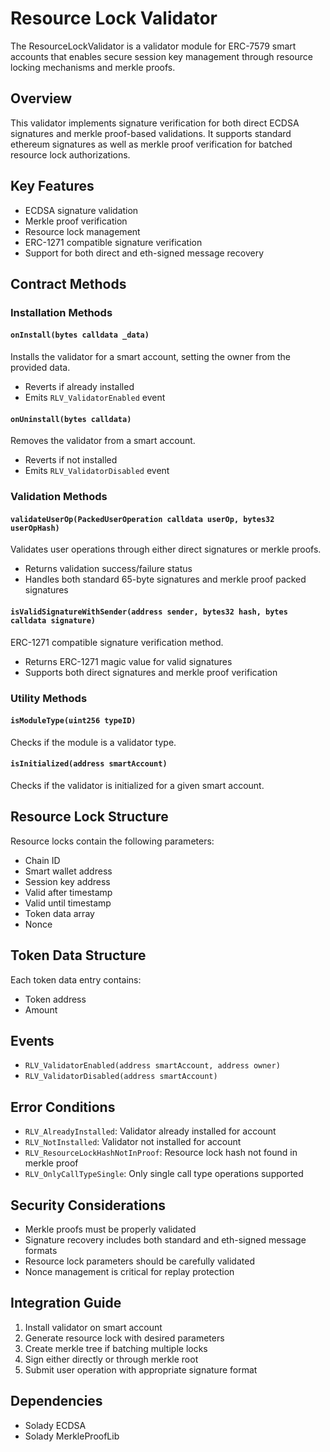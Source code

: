 # Resource Lock Validator

The ResourceLockValidator is a validator module for ERC-7579 smart accounts that enables secure session key management through resource locking mechanisms and merkle proofs.

## Overview

This validator implements signature verification for both direct ECDSA signatures and merkle proof-based validations. It supports standard ethereum signatures as well as merkle proof verification for batched resource lock authorizations.

## Key Features

- ECDSA signature validation
- Merkle proof verification
- Resource lock management
- ERC-1271 compatible signature verification
- Support for both direct and eth-signed message recovery

## Contract Methods

### Installation Methods

#### `onInstall(bytes calldata _data)`

Installs the validator for a smart account, setting the owner from the provided data.

- Reverts if already installed
- Emits `RLV_ValidatorEnabled` event

#### `onUninstall(bytes calldata)`

Removes the validator from a smart account.

- Reverts if not installed
- Emits `RLV_ValidatorDisabled` event

### Validation Methods

#### `validateUserOp(PackedUserOperation calldata userOp, bytes32 userOpHash)`

Validates user operations through either direct signatures or merkle proofs.

- Returns validation success/failure status
- Handles both standard 65-byte signatures and merkle proof packed signatures

#### `isValidSignatureWithSender(address sender, bytes32 hash, bytes calldata signature)`

ERC-1271 compatible signature verification method.

- Returns ERC-1271 magic value for valid signatures
- Supports both direct signatures and merkle proof verification

### Utility Methods

#### `isModuleType(uint256 typeID)`

Checks if the module is a validator type.

#### `isInitialized(address smartAccount)`

Checks if the validator is initialized for a given smart account.

## Resource Lock Structure

Resource locks contain the following parameters:

- Chain ID
- Smart wallet address
- Session key address
- Valid after timestamp
- Valid until timestamp
- Token data array
- Nonce

## Token Data Structure

Each token data entry contains:

- Token address
- Amount

## Events

- `RLV_ValidatorEnabled(address smartAccount, address owner)`
- `RLV_ValidatorDisabled(address smartAccount)`

## Error Conditions

- `RLV_AlreadyInstalled`: Validator already installed for account
- `RLV_NotInstalled`: Validator not installed for account
- `RLV_ResourceLockHashNotInProof`: Resource lock hash not found in merkle proof
- `RLV_OnlyCallTypeSingle`: Only single call type operations supported

## Security Considerations

- Merkle proofs must be properly validated
- Signature recovery includes both standard and eth-signed message formats
- Resource lock parameters should be carefully validated
- Nonce management is critical for replay protection

## Integration Guide

1. Install validator on smart account
2. Generate resource lock with desired parameters
3. Create merkle tree if batching multiple locks
4. Sign either directly or through merkle root
5. Submit user operation with appropriate signature format

## Dependencies

- Solady ECDSA
- Solady MerkleProofLib
